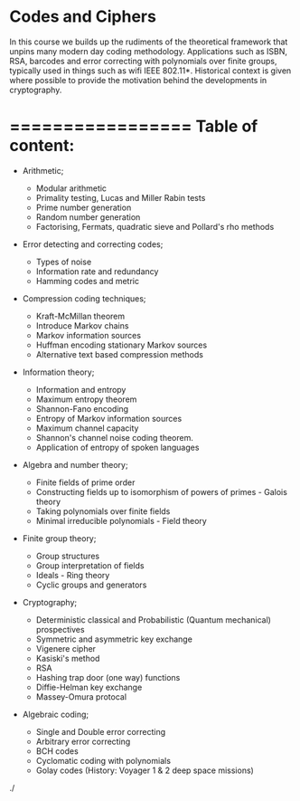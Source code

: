 Codes and Ciphers
=================

In this course we builds up the rudiments of the theoretical framework that unpins many modern day coding methodology.
Applications such as ISBN, RSA, barcodes and error correcting with polynomials over finite groups, typically used in things such as wifi IEEE 802.11*.
Historical context is given where possible to provide the motivation behind the developments in cryptography.

=================
Table of content:
=================

 * Arithmetic;
    - Modular arithmetic
    - Primality testing, Lucas and Miller Rabin tests
    - Prime number generation
    - Random number generation
    - Factorising, Fermats, quadratic sieve and Pollard's rho methods

 * Error detecting and correcting codes;
    - Types of noise
    - Information rate and redundancy
    - Hamming codes and metric

 * Compression coding techniques;
    - Kraft-McMillan theorem
    - Introduce Markov chains
    - Markov information sources
    - Huffman encoding stationary Markov sources
    - Alternative text based compression methods

 * Information theory;
    - Information and entropy
    - Maximum entropy theorem
    - Shannon-Fano encoding
    - Entropy of Markov information sources
    - Maximum channel capacity
    - Shannon's channel noise coding theorem.
    - Application of entropy of spoken languages

 * Algebra and number theory;
    - Finite fields of prime order
    - Constructing fields up to isomorphism of powers of primes - Galois theory
    - Taking polynomials over finite fields
    - Minimal irreducible polynomials - Field theory

 * Finite group theory;
    - Group structures
    - Group interpretation of fields
    - Ideals - Ring theory
    - Cyclic groups and generators

 * Cryptography;
    - Deterministic classical and Probabilistic (Quantum mechanical) prospectives
    - Symmetric and asymmetric key exchange
    - Vigenere cipher
    - Kasiski's method
    - RSA
    - Hashing trap door (one way) functions
    - Diffie-Helman key exchange
    - Massey-Omura protocal

 * Algebraic coding;
    - Single and Double error correcting
    - Arbitrary error correcting
    - BCH codes
    - Cyclomatic coding with polynomials
    - Golay codes (History: Voyager 1 & 2 deep space missions)

./